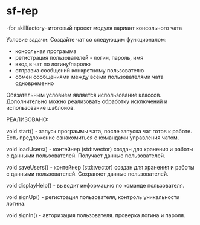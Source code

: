 # sf-rep
   -for skillfactory-
 итоговый проект модуля
вариант консольного чата

Условие задачи:
Создайте чат со следующим функционалом:
 - консольная программа
 - регистрация пользователей - логин, пароль, имя
 - вход в чат по логину/паролю
 - отправка сообщений конкретному пользователю
 - обмен сообщениями между всеми пользователями чата одновременно

Обязательным условием является использование классов.
Дополнительно можно реализовать обработку исключений 
и использование шаблонов.


РЕАЛИЗОВАНО:

void start() - запуск программы чата, после запуска чат готов к работе. Есть 
предложение ознакомиться с командами управления чатом.

void loadUsers() - контейнер (std::vector) создан для хранения и работы с 
данными польэователей. Получает данные пользователей.

void saveUsers() - контейнер (std::vector) создан для хранения и работы с 
данными польэователей. Сохраняет данные пользователей.

void displayHelp() - выводит информацию по команде пользователя.

void signUp() - регистрация пользователя, контроль уникальности логина.

void signIn() - авторизация пользователя. проверка логина и пароля.